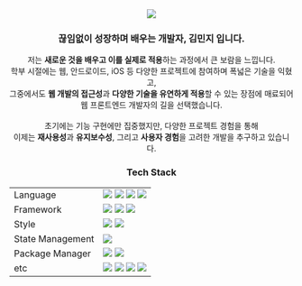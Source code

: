 
<!-- title_color: "ff6e96",-->
<!--icon_color: "79dafa",-->
<!--text_color: "f8f8f2",-->
<!--bg_color: "282a36",-->

<div align=center>

<img src="https://capsule-render.vercel.app/api?type=venom&color=0:ff6e96,100:79dafa&height=160&section=header&text=Hi,%20I'm%20Minji%20Kim-nl-Web%20Front-end%20Developer&animation=fadeIn&fontSize=40&fontAlignY=30" />
<br/>
    <div align=center>
        <h3>
            끊임없이 성장하며 배우는 개발자, 김민지 입니다.
        </h3>
        <span>
            저는 <strong>새로운 것을 배우고 이를 실제로 적용</strong>하는 과정에서 큰 보람을 느낍니다. 
        </span>
        </br>
        <span>
            학부 시절에는 웹, 안드로이드, iOS 등 다양한 프로젝트에 참여하며 폭넓은 기술을 익혔고, 
        </span>
        </br>
        <span>
            그중에서도 <strong>웹 개발의 접근성</strong>과 <strong>다양한 기술을 유연하게 적용</strong>할 수 있는 장점에 매료되어 웹 프론트엔드 개발자의 길을 선택했습니다.
        </span>
        </br>    
        </br> 
        <span>
        초기에는 기능 구현에만 집중했지만, 다양한 프로젝트 경험을 통해 
        </span>
        </br>
        <span>
        이제는 <strong>재사용성</strong>과 <strong>유지보수성</strong>, 그리고 <strong>사용자 경험</strong>을 고려한 개발을 추구하고 있습니다. 
        </span>
    </div>

<div align=center>
	<h3>Tech Stack</h3>
</div>
<div align="center">
	<table>
	<tr>
	        <td>Language</td>
	        <td>
			<img src="https://img.shields.io/badge/HTML5-E34F26?style=for-the-badge&logo=html5&logoColor=white" />
			<img src="https://img.shields.io/badge/CSS-239120?&style=for-the-badge&logo=css3&logoColor=white" />
			<img src="https://img.shields.io/badge/JavaScript-F7DF1E?style=for-the-badge&logo=Javascript&logoColor=white" />
		    	<img src="https://img.shields.io/badge/TypeScript-007ACC?style=for-the-badge&logo=typescript&logoColor=white" />
	        </td>
	</tr>
	<tr>
	        <td>Framework</td>
	        <td>
			<img src="https://img.shields.io/badge/React-20232A?style=for-the-badge&logo=react&logoColor=61DAFB" />
			<img src="https://img.shields.io/badge/Next.js-000?logo=nextdotjs&logoColor=fff&style=for-the-badge" />
	   		<img src="https://img.shields.io/badge/Vue.js-282a36?style=for-the-badge&logo=vue.js&logoColor=4FC08D" />
	        </td>
    	</tr>
	<tr>
	        <td>Style</td>
	        <td>
		<img src="https://img.shields.io/badge/Tailwind_CSS-38B2AC?style=for-the-badge&logo=tailwind-css&logoColor=white"/>
		<img src="https://img.shields.io/badge/Vanilla--extract-fb72a0?style=for-the-badge&logoColor=white"/>
	        </td>
   	 </tr>
    	<tr>
	        <td>State Management</td>
	        <td>
			<img src="https://img.shields.io/badge/zustand-282a36?style=for-the-badge&logoColor=white" />
	        </td>
    	</tr>
	<tr>
	        <td>Package Manager</td>
	        <td>
			<img src="https://img.shields.io/badge/npm-CB3837?style=for-the-badge&logo=npm&logoColor=white" />
			<img src="https://img.shields.io/badge/pnpm-F69220?style=for-the-badge&logo=pnpm&logoColor=white" />
	        </td>
   	</tr>
	<tr>
	        <td>etc</td>
	        <td>
			<img src="https://img.shields.io/badge/Git-F05032?style=for-the-badge&logo=Git&logoColor=white" />
			<img src="https://img.shields.io/badge/Github-181717?style=for-the-badge&logo=github&logoColor=white" />
			<img src="https://img.shields.io/badge/Jira-0052CC?style=for-the-badge&logo=Jira&logoColor=white" />
			<img src="https://img.shields.io/badge/Figma-F24E1E?style=for-the-badge&logo=Figma&logoColor=white" />
	        </td>
   	</tr>
	</table>
</div>

<br/>
<div align="center">
<!-- <img src="https://github-readme-stats.vercel.app/api?username=kxmmxnzx&show_icons=true&theme=dracula&count_private=true"/> -->
</div>
